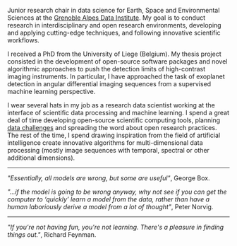 Junior research chair in data science for Earth, Space and Environmental Sciences at the [Grenoble Alpes Data Institute](https://data-institute.univ-grenoble-alpes.fr/). My goal is to conduct research in interdisciplinary and open research environments, developing and applying cutting-edge techniques, and following innovative scientific workflows.

I received a PhD from the University of Liege (Belgium). My thesis project consisted in the development of open-source software packages and novel algorithmic approaches to push the detection limits of high-contrast imaging instruments. In particular, I have approached the task of exoplanet detection in angular differential imaging sequences from a supervised machine learning perspective. 

I wear several hats in my job as a research data scientist working at the interface of scientific data processing and machine learning. I spend a great deal of time developing open-source scientific computing tools, planning [data challenges](https://carlgogo.github.io/exoimaging_challenge/) and spreading the word about open research practices. The rest of the time, I spend drawing inspiration from the field of artificial intelligence create innovative algorithms for multi-dimensional data processing (mostly image sequences with temporal, spectral or other additional dimensions).   


------------


_"Essentially, all models are wrong, but some are useful"_, George Box.

_"...if the model is going to be wrong anyway, why not see if you can get the computer to ‘quickly’ learn a model from the data, rather than have a human laboriously derive a model from a lot of thought"_, Peter Norvig.

------------

_"If you're not having fun, you're not learning. There's a pleasure in finding things out."_, Richard Feynman.